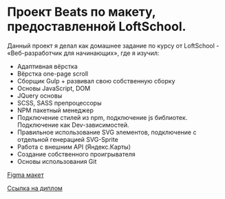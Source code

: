 # Проект Beats по макету, предоставленной LoftSchool.
Данный проект я делал как домашнее задание по курсу от LoftSchool - «Веб-разработчик для начинающих», где я изучил:

- Адаптивная вёрстка
- Вёрстка one-page scroll
- Сборщик Gulp + развивал свою собственную сборку
- Основы JavaScript, DOM
- JQuery основы
- SCSS, SASS препроцессоры
- NPM пакетный менеджер
- Подключение стилей из npm, подключение js библиотек. Подключение как Dev-зависимостей.
- Правильное использование SVG элементов, подключение с отдельной генерацией SVG-Sprite
- Работа с внешним API (Яндекс.Карты)
- Создание собственного проигрывателя
- Основы использования Git

[Figma макет](https://www.figma.com/file/39vMx5NsTcCIROQISzlq4X/Beats?node-id=0%3A1&t=H3meAmbHvoAPNOdE-3)

[Ссылка на диплом](https://loftschool.com/diploma/DA1643638728/ru/pdf)
